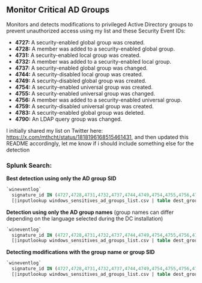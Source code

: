 ## Monitor Critical AD Groups

Monitors and detects modifications to privileged Active Directory groups to prevent unauthorized access using my list and these Security Event IDs:

- **4727:** A security-enabled global group was created.
- **4728:** A member was added to a security-enabled global group.
- **4731:** A security-enabled local group was created.
- **4732:** A member was added to a security-enabled local group.
- **4737:** A security-enabled global group was changed.
- **4744:** A security-disabled local group was created.
- **4749:** A security-disabled global group was created.
- **4754:** A security-enabled universal group was created.
- **4755:** A security-enabled universal group was changed.
- **4756:** A member was added to a security-enabled universal group.
- **4759:** A security-disabled universal group was created.
- **4783:** A security-enabled global group was deleted.
- **4790:** An LDAP query group was changed.

I initially shared my list on Twitter here: https://x.com/mthcht/status/1818196168515461431, and then updated this README accordingly, let me know if i should include something else for the detection

### Splunk Search:

**Best detection using only the AD group SID**
```sql
`wineventlog`
  signature_id IN (4727,4728,4731,4732,4737,4744,4749,4754,4755,4756,4759,4783,4790)
  [|inputlookup windows_sensitives_ad_groups_list.csv | table dest_group_id]
```

**Detection using only the AD group names** (group names can differ depending on the language selected during the DC installation)
```sql
`wineventlog`
  signature_id IN (4727,4728,4731,4732,4737,4744,4749,4754,4755,4756,4759,4783,4790)
  [|inputlookup windows_sensitives_ad_groups_list.csv | table dest_group]
```

**Detecting modifications with the group name or group SID**
```sql
`wineventlog`
  signature_id IN (4727,4728,4731,4732,4737,4744,4749,4754,4755,4756,4759,4783,4790)
  [|inputlookup windows_sensitives_ad_groups_list.csv | table dest_group] OR [|inputlookup windows_sensitives_ad_groups_list.csv | table dest_group_id]
```

